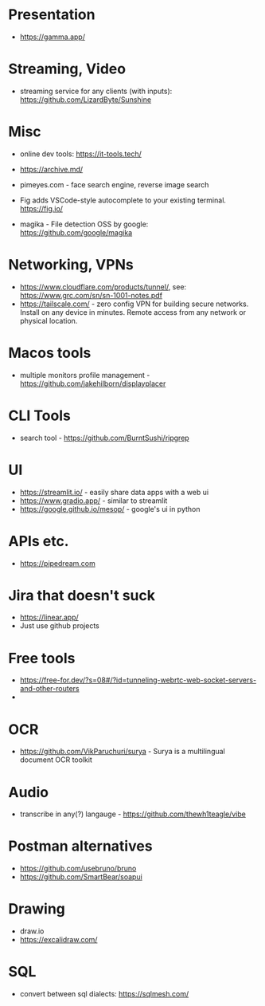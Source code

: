 # Presentation
* https://gamma.app/

# Streaming, Video
* streaming service for any clients (with inputs): https://github.com/LizardByte/Sunshine

# Misc
* online dev tools: https://it-tools.tech/
* https://archive.md/
* pimeyes.com - face search engine, reverse image search

* Fig adds VSCode-style autocomplete to your existing terminal. https://fig.io/
* magika - File detection OSS by google: https://github.com/google/magika

# Networking, VPNs
* https://www.cloudflare.com/products/tunnel/, see: https://www.grc.com/sn/sn-1001-notes.pdf
* https://tailscale.com/ - zero config VPN for building secure networks. Install on any device in minutes. Remote access from any network or physical location.

# Macos tools
* multiple monitors profile management - https://github.com/jakehilborn/displayplacer

# CLI Tools
* search tool - https://github.com/BurntSushi/ripgrep

# UI
* https://streamlit.io/ - easily share data apps with a web ui
* https://www.gradio.app/ - similar to streamlit
* https://google.github.io/mesop/ - google's ui in python

# APIs etc.
* https://pipedream.com

# Jira that doesn't suck
* https://linear.app/
* Just use github projects

# Free tools
* https://free-for.dev/?s=08#/?id=tunneling-webrtc-web-socket-servers-and-other-routers
* 

# OCR
* https://github.com/VikParuchuri/surya - Surya is a multilingual document OCR toolkit

# Audio
* transcribe in any(?) langauge - https://github.com/thewh1teagle/vibe

# Postman alternatives
* https://github.com/usebruno/bruno
* https://github.com/SmartBear/soapui

# Drawing 
* draw.io
* https://excalidraw.com/

# SQL
* convert between sql dialects: https://sqlmesh.com/

